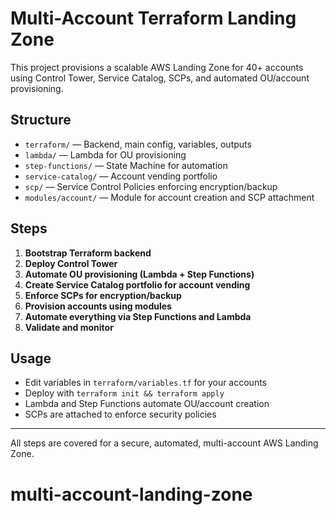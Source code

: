 # Multi-Account Terraform Landing Zone

This project provisions a scalable AWS Landing Zone for 40+ accounts using Control Tower, Service Catalog, SCPs, and automated OU/account provisioning.

## Structure
- `terraform/` — Backend, main config, variables, outputs
- `lambda/` — Lambda for OU provisioning
- `step-functions/` — State Machine for automation
- `service-catalog/` — Account vending portfolio
- `scp/` — Service Control Policies enforcing encryption/backup
- `modules/account/` — Module for account creation and SCP attachment

## Steps
1. **Bootstrap Terraform backend**
2. **Deploy Control Tower**
3. **Automate OU provisioning (Lambda + Step Functions)**
4. **Create Service Catalog portfolio for account vending**
5. **Enforce SCPs for encryption/backup**
6. **Provision accounts using modules**
7. **Automate everything via Step Functions and Lambda**
8. **Validate and monitor**

## Usage
- Edit variables in `terraform/variables.tf` for your accounts
- Deploy with `terraform init && terraform apply`
- Lambda and Step Functions automate OU/account creation
- SCPs are attached to enforce security policies

---
All steps are covered for a secure, automated, multi-account AWS Landing Zone.
# multi-account-landing-zone